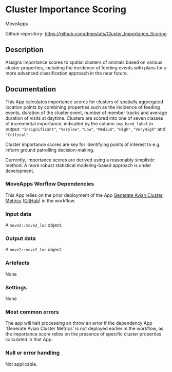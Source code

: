 # Cluster Importance Scoring

MoveApps

Github repository: https://github.com/dmpstats/Cluster_Importance_Scoring


## Description

Assigns importance scores to spatial clusters of animals based on various cluster properties, including the incidence of feeding events.with plans for a more advanced classification approach in the near future.


## Documentation

This App calculates importance scores for clusters of spatially aggregated location points by combining properties such as the incidence of feeding events, duration of the cluster event, number of member tracks and average duration of visits at daytime. Clusters are scored into one of seven classes of incremental importance, indicated by the column `imp_band_label` in output: `"Insignificant"`, `"Verylow"`, `"Low"`, `"Medium"`, `"High"`, `"VeryHigh"` and  `"Critical"`.

Cluster importance scores are key for identifying points of interest to e.g. inform ground patrolling decision-making. 

Currently, importance scores are derived using a reasonably simplistic method. A more robust statistical modeling-based approach is under development.



### MoveApps Worflow Dependencies

This App relies on the prior deployment of the App [Generate Avian Cluster Metrics](https://www.moveapps.org/apps/browser/966534a5-e9d4-4431-bda0-5157bd070fff)
([GitHub](https://github.com/dmpstats/Cluster_Importance_Scoring)) in the workflow.


### Input data

A `move2::move2_loc` object.

### Output data

A `move2::move2_loc` object.


### Artefacts

None

### Settings 

None

### Most common errors

The app will halt processing an throw an error if the dependency App 'Generate Avian Cluster Metrics' is not deployed earlier in the workflow, as the importance score relies on the presence of specific cluster properties calculated in that App.


### Null or error handling

Not applicable.